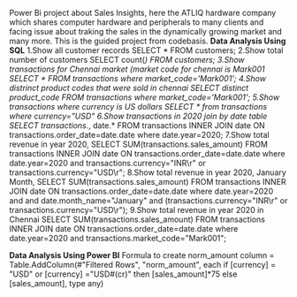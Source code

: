 Power Bi project about Sales Insights, here the ATLIQ hardware company which shares computer hardware and peripherals to many clients and facing issue about traking the sales in the dynamically growing market and many more.
This is the guided project from codebasis. 
**Data Analysis Using SQL**
1.Show all customer records
SELECT * FROM customers;
2.Show total number of customers
SELECT count(*) FROM customers;
3.Show transactions for Chennai market (market code for chennai is Mark001
SELECT * FROM transactions where market_code='Mark001';
4.Show distrinct product codes that were sold in chennai
SELECT distinct product_code FROM transactions where market_code='Mark001';
5.Show transactions where currency is US dollars
SELECT * from transactions where currency="USD"
6.Show transactions in 2020 join by date table
SELECT transactions.*, date.* FROM transactions INNER JOIN date ON transactions.order_date=date.date where date.year=2020;
7.Show total revenue in year 2020,
SELECT SUM(transactions.sales_amount) FROM transactions INNER JOIN date ON transactions.order_date=date.date where date.year=2020 and transactions.currency="INR\r" or transactions.currency="USD\r";
8.Show total revenue in year 2020, January Month,
SELECT SUM(transactions.sales_amount) FROM transactions INNER JOIN date ON transactions.order_date=date.date where date.year=2020 and and date.month_name="January" and (transactions.currency="INR\r" or transactions.currency="USD\r");
9.Show total revenue in year 2020 in Chennai
SELECT SUM(transactions.sales_amount) FROM transactions INNER JOIN date ON transactions.order_date=date.date where date.year=2020 and transactions.market_code="Mark001";

**Data Analysis Using Power BI**
Formula to create norm_amount column
= Table.AddColumn(#"Filtered Rows", "norm_amount", each if [currency] = "USD" or [currency] ="USD#(cr)" then [sales_amount]*75 else [sales_amount], type any)
